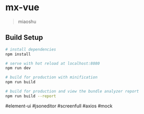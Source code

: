 # mx-vue

> miaoshu

## Build Setup

``` bash
# install dependencies
npm install

# serve with hot reload at localhost:8080
npm run dev

# build for production with minification
npm run build

# build for production and view the bundle analyzer report
npm run build --report
```

#element-ui
#jsoneditor
#screenfull
#axios
#mock